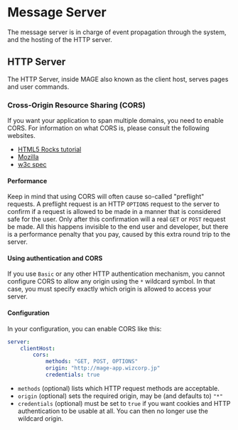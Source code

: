 # Message Server

The message server is in charge of event propagation through the system, and the hosting of the
HTTP server.

## HTTP Server

The HTTP Server, inside MAGE also known as the client host, serves pages and user commands.

### Cross-Origin Resource Sharing (CORS)

If you want your application to span multiple domains, you need to enable CORS. For information on
what CORS is, please consult the following websites.

- [HTML5 Rocks tutorial](http://www.html5rocks.com/en/tutorials/cors/)
- [Mozilla](https://developer.mozilla.org/en/docs/HTTP/Access_control_CORS)
- [w3c spec](http://www.w3.org/TR/cors/)

#### Performance

Keep in mind that using CORS will often cause so-called "preflight" requests. A preflight request
is an HTTP `OPTIONS` request to the server to confirm if a request is allowed to be made in a manner
that is considered safe for the user. Only after this confirmation will a real `GET` or `POST`
request be made. All this happens invisible to the end user and developer, but there is a
performance penalty that you pay, caused by this extra round trip to the server.

#### Using authentication and CORS

If you use `Basic` or any other HTTP authentication mechanism, you cannot configure CORS to allow
any origin using the `*` wildcard symbol. In that case, you must specify exactly which origin is
allowed to access your server.

#### Configuration

In your configuration, you can enable CORS like this:

```yaml
server:
    clientHost:
        cors:
            methods: "GET, POST, OPTIONS"
            origin: "http://mage-app.wizcorp.jp"
            credentials: true
```

* `methods` (optional) lists which HTTP request methods are acceptable.
* `origin` (optional) sets the required origin, may be (and defaults to) `"*"`
* `credentials` (optional) must be set to `true` if you want cookies and HTTP authentication to be
  usable at all. You can then no longer use the wildcard origin.
